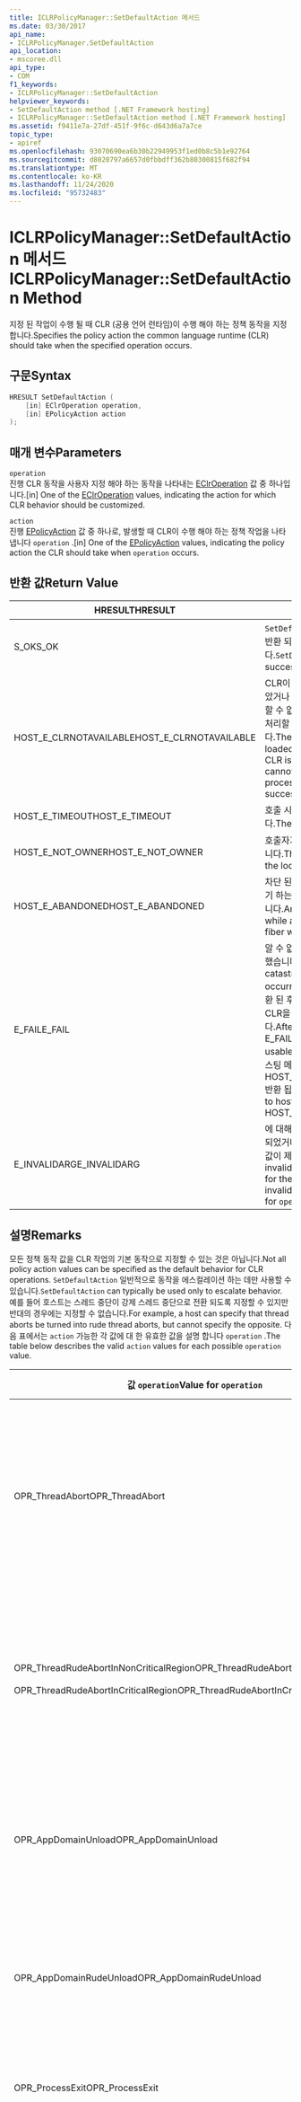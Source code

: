 ```yaml
---
title: ICLRPolicyManager::SetDefaultAction 메서드
ms.date: 03/30/2017
api_name:
- ICLRPolicyManager.SetDefaultAction
api_location:
- mscoree.dll
api_type:
- COM
f1_keywords:
- ICLRPolicyManager::SetDefaultAction
helpviewer_keywords:
- SetDefaultAction method [.NET Framework hosting]
- ICLRPolicyManager::SetDefaultAction method [.NET Framework hosting]
ms.assetid: f9411e7a-27df-451f-9f6c-d643d6a7a7ce
topic_type:
- apiref
ms.openlocfilehash: 93070690ea6b30b22949953f1ed0b8c5b1e92764
ms.sourcegitcommit: d8020797a6657d0fbbdff362b80300815f682f94
ms.translationtype: MT
ms.contentlocale: ko-KR
ms.lasthandoff: 11/24/2020
ms.locfileid: "95732483"
---
```

# <a name="iclrpolicymanagersetdefaultaction-method"></a><span data-ttu-id="492db-102">ICLRPolicyManager::SetDefaultAction 메서드</span><span class="sxs-lookup"><span data-stu-id="492db-102">ICLRPolicyManager::SetDefaultAction Method</span></span>

<span data-ttu-id="492db-103">지정 된 작업이 수행 될 때 CLR (공용 언어 런타임)이 수행 해야 하는 정책 동작을 지정 합니다.</span><span class="sxs-lookup"><span data-stu-id="492db-103">Specifies the policy action the common language runtime (CLR) should take when the specified operation occurs.</span></span>  
  
## <a name="syntax"></a><span data-ttu-id="492db-104">구문</span><span class="sxs-lookup"><span data-stu-id="492db-104">Syntax</span></span>  
  
```cpp  
HRESULT SetDefaultAction (  
    [in] EClrOperation operation,  
    [in] EPolicyAction action  
);  
```  
  
## <a name="parameters"></a><span data-ttu-id="492db-105">매개 변수</span><span class="sxs-lookup"><span data-stu-id="492db-105">Parameters</span></span>  

 `operation`  
 <span data-ttu-id="492db-106">진행 CLR 동작을 사용자 지정 해야 하는 동작을 나타내는 [EClrOperation](eclroperation-enumeration.md) 값 중 하나입니다.</span><span class="sxs-lookup"><span data-stu-id="492db-106">[in] One of the [EClrOperation](eclroperation-enumeration.md) values, indicating the action for which CLR behavior should be customized.</span></span>  
  
 `action`  
 <span data-ttu-id="492db-107">진행 [EPolicyAction](epolicyaction-enumeration.md) 값 중 하나로, 발생할 때 CLR이 수행 해야 하는 정책 작업을 나타냅니다 `operation` .</span><span class="sxs-lookup"><span data-stu-id="492db-107">[in] One of the [EPolicyAction](epolicyaction-enumeration.md) values, indicating the policy action the CLR should take when `operation` occurs.</span></span>  
  
## <a name="return-value"></a><span data-ttu-id="492db-108">반환 값</span><span class="sxs-lookup"><span data-stu-id="492db-108">Return Value</span></span>  
  
|<span data-ttu-id="492db-109">HRESULT</span><span class="sxs-lookup"><span data-stu-id="492db-109">HRESULT</span></span>|<span data-ttu-id="492db-110">설명</span><span class="sxs-lookup"><span data-stu-id="492db-110">Description</span></span>|  
|-------------|-----------------|  
|<span data-ttu-id="492db-111">S_OK</span><span class="sxs-lookup"><span data-stu-id="492db-111">S_OK</span></span>|<span data-ttu-id="492db-112">`SetDefaultAction` 성공적으로 반환 되었습니다.</span><span class="sxs-lookup"><span data-stu-id="492db-112">`SetDefaultAction` returned successfully.</span></span>|  
|<span data-ttu-id="492db-113">HOST_E_CLRNOTAVAILABLE</span><span class="sxs-lookup"><span data-stu-id="492db-113">HOST_E_CLRNOTAVAILABLE</span></span>|<span data-ttu-id="492db-114">CLR이 프로세스에 로드 되지 않았거나 CLR이 관리 코드를 실행할 수 없거나 호출을 성공적으로 처리할 수 없는 상태에 있습니다.</span><span class="sxs-lookup"><span data-stu-id="492db-114">The CLR has not been loaded into a process, or the CLR is in a state in which it cannot run managed code or process the call successfully.</span></span>|  
|<span data-ttu-id="492db-115">HOST_E_TIMEOUT</span><span class="sxs-lookup"><span data-stu-id="492db-115">HOST_E_TIMEOUT</span></span>|<span data-ttu-id="492db-116">호출 시간이 초과 되었습니다.</span><span class="sxs-lookup"><span data-stu-id="492db-116">The call timed out.</span></span>|  
|<span data-ttu-id="492db-117">HOST_E_NOT_OWNER</span><span class="sxs-lookup"><span data-stu-id="492db-117">HOST_E_NOT_OWNER</span></span>|<span data-ttu-id="492db-118">호출자가 잠금을 소유 하지 않습니다.</span><span class="sxs-lookup"><span data-stu-id="492db-118">The caller does not own the lock.</span></span>|  
|<span data-ttu-id="492db-119">HOST_E_ABANDONED</span><span class="sxs-lookup"><span data-stu-id="492db-119">HOST_E_ABANDONED</span></span>|<span data-ttu-id="492db-120">차단 된 스레드나 파이버에서 대기 하는 동안 이벤트를 취소 했습니다.</span><span class="sxs-lookup"><span data-stu-id="492db-120">An event was canceled while a blocked thread or fiber was waiting on it.</span></span>|  
|<span data-ttu-id="492db-121">E_FAIL</span><span class="sxs-lookup"><span data-stu-id="492db-121">E_FAIL</span></span>|<span data-ttu-id="492db-122">알 수 없는 치명적인 오류가 발생 했습니다.</span><span class="sxs-lookup"><span data-stu-id="492db-122">An unknown catastrophic failure occurred.</span></span> <span data-ttu-id="492db-123">메서드가 E_FAIL 반환 된 후에는 프로세스 내에서 CLR을 더 이상 사용할 수 없습니다.</span><span class="sxs-lookup"><span data-stu-id="492db-123">After a method returns E_FAIL, the CLR is no longer usable within the process.</span></span> <span data-ttu-id="492db-124">호스팅 메서드를 이후에 호출 하면 HOST_E_CLRNOTAVAILABLE 반환 됩니다.</span><span class="sxs-lookup"><span data-stu-id="492db-124">Subsequent calls to hosting methods return HOST_E_CLRNOTAVAILABLE.</span></span>|  
|<span data-ttu-id="492db-125">E_INVALIDARG</span><span class="sxs-lookup"><span data-stu-id="492db-125">E_INVALIDARG</span></span>|<span data-ttu-id="492db-126">에 대해 잘못 된가 `action` 지정 되었거나 `operation` 에 잘못 된 값이 제공 된 `operation` 경우</span><span class="sxs-lookup"><span data-stu-id="492db-126">An invalid `action` was specified for the `operation`, or an invalid value was supplied for `operation`.</span></span>|  
  
## <a name="remarks"></a><span data-ttu-id="492db-127">설명</span><span class="sxs-lookup"><span data-stu-id="492db-127">Remarks</span></span>  

 <span data-ttu-id="492db-128">모든 정책 동작 값을 CLR 작업의 기본 동작으로 지정할 수 있는 것은 아닙니다.</span><span class="sxs-lookup"><span data-stu-id="492db-128">Not all policy action values can be specified as the default behavior for CLR operations.</span></span> <span data-ttu-id="492db-129">`SetDefaultAction` 일반적으로 동작을 에스컬레이션 하는 데만 사용할 수 있습니다.</span><span class="sxs-lookup"><span data-stu-id="492db-129">`SetDefaultAction` can typically be used only to escalate behavior.</span></span> <span data-ttu-id="492db-130">예를 들어 호스트는 스레드 중단이 강제 스레드 중단으로 전환 되도록 지정할 수 있지만 반대의 경우에는 지정할 수 없습니다.</span><span class="sxs-lookup"><span data-stu-id="492db-130">For example, a host can specify that thread aborts be turned into rude thread aborts, but cannot specify the opposite.</span></span> <span data-ttu-id="492db-131">다음 표에서는 `action` 가능한 각 값에 대 한 유효한 값을 설명 합니다 `operation` .</span><span class="sxs-lookup"><span data-stu-id="492db-131">The table below describes the valid `action` values for each possible `operation` value.</span></span>  
  
|<span data-ttu-id="492db-132">값 `operation`</span><span class="sxs-lookup"><span data-stu-id="492db-132">Value for `operation`</span></span>|<span data-ttu-id="492db-133">유효한 값 `action`</span><span class="sxs-lookup"><span data-stu-id="492db-133">Valid values for `action`</span></span>|  
|---------------------------|-------------------------------|  
|<span data-ttu-id="492db-134">OPR_ThreadAbort</span><span class="sxs-lookup"><span data-stu-id="492db-134">OPR_ThreadAbort</span></span>|<span data-ttu-id="492db-135">- eAbortThread</span><span class="sxs-lookup"><span data-stu-id="492db-135">-   eAbortThread</span></span><br /><span data-ttu-id="492db-136">- eRudeAbortThread</span><span class="sxs-lookup"><span data-stu-id="492db-136">-   eRudeAbortThread</span></span><br /><span data-ttu-id="492db-137">- eUnloadAppDomain</span><span class="sxs-lookup"><span data-stu-id="492db-137">-   eUnloadAppDomain</span></span><br /><span data-ttu-id="492db-138">- eRudeUnloadAppDomain</span><span class="sxs-lookup"><span data-stu-id="492db-138">-   eRudeUnloadAppDomain</span></span><br /><span data-ttu-id="492db-139">-eExitProcess</span><span class="sxs-lookup"><span data-stu-id="492db-139">-   eExitProcess</span></span><br /><span data-ttu-id="492db-140">-eFastExitProcess</span><span class="sxs-lookup"><span data-stu-id="492db-140">-   eFastExitProcess</span></span><br /><span data-ttu-id="492db-141">-eRudeExitProcess</span><span class="sxs-lookup"><span data-stu-id="492db-141">-   eRudeExitProcess</span></span><br /><span data-ttu-id="492db-142">- eDisableRuntime</span><span class="sxs-lookup"><span data-stu-id="492db-142">-   eDisableRuntime</span></span>|  
|<span data-ttu-id="492db-143">OPR_ThreadRudeAbortInNonCriticalRegion</span><span class="sxs-lookup"><span data-stu-id="492db-143">OPR_ThreadRudeAbortInNonCriticalRegion</span></span><br /><br /> <span data-ttu-id="492db-144">OPR_ThreadRudeAbortInCriticalRegion</span><span class="sxs-lookup"><span data-stu-id="492db-144">OPR_ThreadRudeAbortInCriticalRegion</span></span>|<span data-ttu-id="492db-145">- eRudeAbortThread</span><span class="sxs-lookup"><span data-stu-id="492db-145">-   eRudeAbortThread</span></span><br /><span data-ttu-id="492db-146">- eUnloadAppDomain</span><span class="sxs-lookup"><span data-stu-id="492db-146">-   eUnloadAppDomain</span></span><br /><span data-ttu-id="492db-147">- eRudeUnloadAppDomain</span><span class="sxs-lookup"><span data-stu-id="492db-147">-   eRudeUnloadAppDomain</span></span><br /><span data-ttu-id="492db-148">-eExitProcess</span><span class="sxs-lookup"><span data-stu-id="492db-148">-   eExitProcess</span></span><br /><span data-ttu-id="492db-149">-eFastExitProcess</span><span class="sxs-lookup"><span data-stu-id="492db-149">-   eFastExitProcess</span></span><br /><span data-ttu-id="492db-150">-eRudeExitProcess</span><span class="sxs-lookup"><span data-stu-id="492db-150">-   eRudeExitProcess</span></span><br /><span data-ttu-id="492db-151">- eDisableRuntime</span><span class="sxs-lookup"><span data-stu-id="492db-151">-   eDisableRuntime</span></span>|  
|<span data-ttu-id="492db-152">OPR_AppDomainUnload</span><span class="sxs-lookup"><span data-stu-id="492db-152">OPR_AppDomainUnload</span></span>|<span data-ttu-id="492db-153">- eUnloadAppDomain</span><span class="sxs-lookup"><span data-stu-id="492db-153">-   eUnloadAppDomain</span></span><br /><span data-ttu-id="492db-154">- eRudeUnloadAppDomain</span><span class="sxs-lookup"><span data-stu-id="492db-154">-   eRudeUnloadAppDomain</span></span><br /><span data-ttu-id="492db-155">-eExitProcess</span><span class="sxs-lookup"><span data-stu-id="492db-155">-   eExitProcess</span></span><br /><span data-ttu-id="492db-156">-eFastExitProcess</span><span class="sxs-lookup"><span data-stu-id="492db-156">-   eFastExitProcess</span></span><br /><span data-ttu-id="492db-157">-eRudeExitProcess</span><span class="sxs-lookup"><span data-stu-id="492db-157">-   eRudeExitProcess</span></span><br /><span data-ttu-id="492db-158">- eDisableRuntime</span><span class="sxs-lookup"><span data-stu-id="492db-158">-   eDisableRuntime</span></span>|  
|<span data-ttu-id="492db-159">OPR_AppDomainRudeUnload</span><span class="sxs-lookup"><span data-stu-id="492db-159">OPR_AppDomainRudeUnload</span></span>|<span data-ttu-id="492db-160">- eRudeUnloadAppDomain</span><span class="sxs-lookup"><span data-stu-id="492db-160">-   eRudeUnloadAppDomain</span></span><br /><span data-ttu-id="492db-161">-eExitProcess</span><span class="sxs-lookup"><span data-stu-id="492db-161">-   eExitProcess</span></span><br /><span data-ttu-id="492db-162">-eFastExitProcess</span><span class="sxs-lookup"><span data-stu-id="492db-162">-   eFastExitProcess</span></span><br /><span data-ttu-id="492db-163">-eRudeExitProcess</span><span class="sxs-lookup"><span data-stu-id="492db-163">-   eRudeExitProcess</span></span><br /><span data-ttu-id="492db-164">- eDisableRuntime</span><span class="sxs-lookup"><span data-stu-id="492db-164">-   eDisableRuntime</span></span>|  
|<span data-ttu-id="492db-165">OPR_ProcessExit</span><span class="sxs-lookup"><span data-stu-id="492db-165">OPR_ProcessExit</span></span>|<span data-ttu-id="492db-166">-eExitProcess</span><span class="sxs-lookup"><span data-stu-id="492db-166">-   eExitProcess</span></span><br /><span data-ttu-id="492db-167">-eFastExitProcess</span><span class="sxs-lookup"><span data-stu-id="492db-167">-   eFastExitProcess</span></span><br /><span data-ttu-id="492db-168">-eRudeExitProcess</span><span class="sxs-lookup"><span data-stu-id="492db-168">-   eRudeExitProcess</span></span><br /><span data-ttu-id="492db-169">- eDisableRuntime</span><span class="sxs-lookup"><span data-stu-id="492db-169">-   eDisableRuntime</span></span>|  
|<span data-ttu-id="492db-170">OPR_FinalizerRun</span><span class="sxs-lookup"><span data-stu-id="492db-170">OPR_FinalizerRun</span></span>|<span data-ttu-id="492db-171">- eNoAction</span><span class="sxs-lookup"><span data-stu-id="492db-171">-   eNoAction</span></span><br /><span data-ttu-id="492db-172">- eAbortThread</span><span class="sxs-lookup"><span data-stu-id="492db-172">-   eAbortThread</span></span><br /><span data-ttu-id="492db-173">- eRudeAbortThread</span><span class="sxs-lookup"><span data-stu-id="492db-173">-   eRudeAbortThread</span></span><br /><span data-ttu-id="492db-174">- eUnloadAppDomain</span><span class="sxs-lookup"><span data-stu-id="492db-174">-   eUnloadAppDomain</span></span><br /><span data-ttu-id="492db-175">- eRudeUnloadAppDomain</span><span class="sxs-lookup"><span data-stu-id="492db-175">-   eRudeUnloadAppDomain</span></span><br /><span data-ttu-id="492db-176">-eExitProcess</span><span class="sxs-lookup"><span data-stu-id="492db-176">-   eExitProcess</span></span><br /><span data-ttu-id="492db-177">-eFastExitProcess</span><span class="sxs-lookup"><span data-stu-id="492db-177">-   eFastExitProcess</span></span><br /><span data-ttu-id="492db-178">-eRudeExitProcess</span><span class="sxs-lookup"><span data-stu-id="492db-178">-   eRudeExitProcess</span></span><br /><span data-ttu-id="492db-179">- eDisableRuntime</span><span class="sxs-lookup"><span data-stu-id="492db-179">-   eDisableRuntime</span></span>|  
  
## <a name="requirements"></a><span data-ttu-id="492db-180">요구 사항</span><span class="sxs-lookup"><span data-stu-id="492db-180">Requirements</span></span>  

 <span data-ttu-id="492db-181">**플랫폼:**[시스템 요구 사항](../../get-started/system-requirements.md)을 참조하세요.</span><span class="sxs-lookup"><span data-stu-id="492db-181">**Platforms:** See [System Requirements](../../get-started/system-requirements.md).</span></span>  
  
 <span data-ttu-id="492db-182">**헤더:** Mscoree.dll</span><span class="sxs-lookup"><span data-stu-id="492db-182">**Header:** MSCorEE.h</span></span>  
  
 <span data-ttu-id="492db-183">**라이브러리:** MSCorEE.dll의 리소스로 포함 됩니다.</span><span class="sxs-lookup"><span data-stu-id="492db-183">**Library:** Included as a resource in MSCorEE.dll</span></span>  
  
 <span data-ttu-id="492db-184">**.NET Framework 버전:**[!INCLUDE[net_current_v20plus](../../../../includes/net-current-v20plus-md.md)]</span><span class="sxs-lookup"><span data-stu-id="492db-184">**.NET Framework Versions:** [!INCLUDE[net_current_v20plus](../../../../includes/net-current-v20plus-md.md)]</span></span>  
  
## <a name="see-also"></a><span data-ttu-id="492db-185">참조</span><span class="sxs-lookup"><span data-stu-id="492db-185">See also</span></span>

- [<span data-ttu-id="492db-186">EClrOperation 열거형</span><span class="sxs-lookup"><span data-stu-id="492db-186">EClrOperation Enumeration</span></span>](eclroperation-enumeration.md)
- [<span data-ttu-id="492db-187">EPolicyAction 열거형</span><span class="sxs-lookup"><span data-stu-id="492db-187">EPolicyAction Enumeration</span></span>](epolicyaction-enumeration.md)
- [<span data-ttu-id="492db-188">ICLRPolicyManager 인터페이스</span><span class="sxs-lookup"><span data-stu-id="492db-188">ICLRPolicyManager Interface</span></span>](iclrpolicymanager-interface.md)
